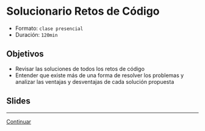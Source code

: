 # Solucionario Retos de Código

- Formato: `clase presencial`
- Duración: `120min`

## Objetivos

- Revisar las soluciones de todos los retos de código
- Entender que existe más de una forma de resolver los problemas y analizar las ventajas y desventajas de cada solución propuesta

## Slides

***
[Continuar](11-quiz-2-data-structures.md)

